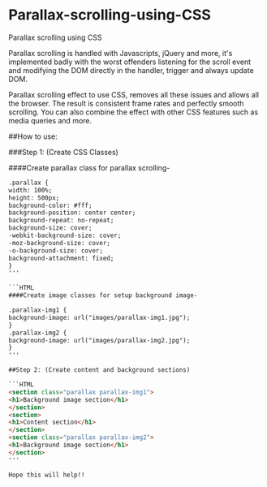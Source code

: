 # Parallax-scrolling-using-CSS
Parallax scrolling using CSS

Parallax scrolling is handled with Javascripts, jQuery and more, it's implemented badly with the worst offenders listening for the scroll event and modifying the DOM directly in the handler, trigger and always update DOM.

Parallax scrolling effect to use CSS, removes all these issues and allows all the browser. The result is consistent frame rates and perfectly smooth scrolling. You can also combine the effect with other CSS features such as media queries and more.

##How to use:

###Step 1: (Create CSS Classes)

####Create parallax class for parallax scrolling-

```HTML
.parallax {
width: 100%;
height: 500px;
background-color: #fff;
background-position: center center;
background-repeat: no-repeat;
background-size: cover;
-webkit-background-size: cover;
-moz-background-size: cover;
-o-background-size: cover;
background-attachment: fixed;
}
'''

```HTML
####Create image classes for setup background image-

.parallax-img1 {
background-image: url("images/parallax-img1.jpg");
}
.parallax-img2 {
background-image: url("images/parallax-img2.jpg");
}
'''

##Step 2: (Create content and background sections)

```HTML
<section class="parallax parallax-img1">
<h1>Background image section</h1>
</section>
<section>
<h1>Content section</h1>
</section>
<section class="parallax parallax-img2">
<h1>Background image section</h1>
</section>
'''

Hope this will help!!
